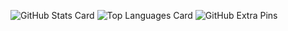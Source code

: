 ![GitHub Stats Card](https://github-readme-stats.vercel.app/api?username=takashinnosuke)
![Top Languages Card](https://github-readme-stats.vercel.app/api/top-langs/?username=takashinnosuke)
![GitHub Extra Pins](https://github-readme-stats.vercel.app/api/pin/?username=takashinnosuke&repo=homebridge-switchbot-for-mac)


